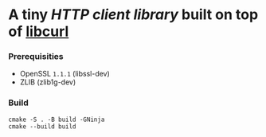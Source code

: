 # A tiny _HTTP client library_ built on top of [libcurl](https://curl.se/libcurl/)


### Prerequisities
- OpenSSL `1.1.1` (libssl-dev)
- ZLIB (zlib1g-dev)

### Build
```
cmake -S . -B build -GNinja
cmake --build build
```
